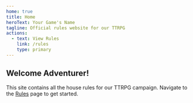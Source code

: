 ```yaml
---
home: true
title: Home
heroText: Your Game's Name
tagline: Official rules website for our TTRPG
actions:
  - text: View Rules
    link: /rules
    type: primary
---
```


## Welcome Adventurer!

This site contains all the house rules for our TTRPG campaign. Navigate to the [Rules](/rules) page to get started.